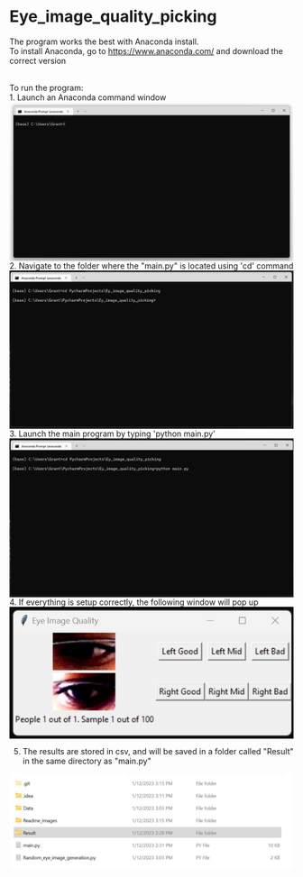 # Eye_image_quality_picking
<!-- ![](Readme_images/Step_1.jpg) -->

The program works the best with Anaconda install.<br>
To install Anaconda, go to https://www.anaconda.com/ and download the correct version

<br>
To run the program: <br>
1. Launch an Anaconda command window <br>
<img align="left" src="Readme_images/Step_1.jpg" width=700>
<br>
<br clear="left"/>
2. Navigate to the folder where the "main.py" is located using 'cd' command<br>
<img align="left" src="Readme_images/Step_2.jpg" width=700>
<br clear="left"/>
3. Launch the main program by typing 'python main.py'
<img align="left" src="Readme_images/Step_3.jpg" width=700>
<br clear="left"/>
4. If everything is setup correctly, the following window will pop up
<img align="left" src="Readme_images/Display.jpg" width=700>
<br clear="left"/>

5. The results are stored in csv, and will be saved in a folder called "Result" in the same directory as "main.py"
<img align="left" src="Readme_images/Result_folder.jpg" width=700>
<br clear="left"/>
